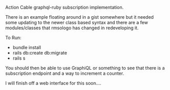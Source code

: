 Action Cable graphql-ruby subscription implementation.

There is an example floating around in a gist somewhere but it needed some updating to the newer class based syntax and there are a few modules/classes that rmsologo has changed in redeveloping it.

To Run:

- bundle install
- rails db:create db:migrate
- rails s

You should then be able to use GraphiQL or something to see that there is a subscription endpoint and a way to increment a counter.

I will finish off a web interface for this soon....
